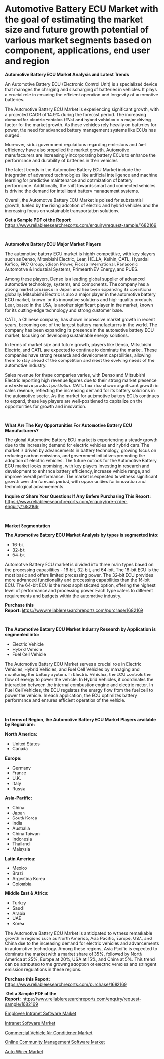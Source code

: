 <p><h1>Automotive Battery ECU Market with the goal of estimating the market size and future growth potential of various market segments based on component, applications, end user and region</h1></p><p><strong>Automotive Battery ECU Market Analysis and Latest Trends</strong></p>
<p><p>An Automotive Battery ECU (Electronic Control Unit) is a specialized device that manages the charging and discharging of batteries in vehicles. It plays a crucial role in ensuring the efficient operation and longevity of automotive batteries.</p><p>The Automotive Battery ECU Market is experiencing significant growth, with a projected CAGR of 14.9% during the forecast period. The increasing demand for electric vehicles (EVs) and hybrid vehicles is a major driving factor for the market growth. As these vehicles rely heavily on batteries for power, the need for advanced battery management systems like ECUs has surged.</p><p>Moreover, strict government regulations regarding emissions and fuel efficiency have also propelled the market growth. Automotive manufacturers are increasingly incorporating battery ECUs to enhance the performance and durability of batteries in their vehicles.</p><p>The latest trends in the Automotive Battery ECU Market include the integration of advanced technologies like artificial intelligence and machine learning for predictive maintenance and optimization of battery performance. Additionally, the shift towards smart and connected vehicles is driving the demand for intelligent battery management systems.</p><p>Overall, the Automotive Battery ECU Market is poised for substantial growth, fueled by the rising adoption of electric and hybrid vehicles and the increasing focus on sustainable transportation solutions.</p></p>
<p><strong>Get a Sample PDF of the Report:&nbsp;</strong> <a href="https://www.reliableresearchreports.com/enquiry/request-sample/1682169">https://www.reliableresearchreports.com/enquiry/request-sample/1682169</a></p>
<p>&nbsp;</p>
<p><strong>Automotive Battery ECU Major Market Players</strong></p>
<p><p>The automotive battery ECU market is highly competitive, with key players such as Denso, Mitsubishi Electric, Lear, HELLA, Keihin, CATL, Hyundai Kefico, PKC Group, Edison Power, Ficosa International, Panasonic Automotive & Industrial Systems, Primearth EV Energy, and PUES. </p><p>Among these players, Denso is a leading global supplier of advanced automotive technology, systems, and components. The company has a strong market presence in Japan and has been expanding its operations globally. Mitsubishi Electric is also a major player in the automotive battery ECU market, known for its innovative solutions and high-quality products. Lear, based in the USA, is another significant player in the market, known for its cutting-edge technology and strong customer base.</p><p>CATL, a Chinese company, has shown impressive market growth in recent years, becoming one of the largest battery manufacturers in the world. The company has been expanding its presence in the automotive battery ECU market, focusing on developing sustainable energy solutions. </p><p>In terms of market size and future growth, players like Denso, Mitsubishi Electric, and CATL are expected to continue to dominate the market. These companies have strong research and development capabilities, allowing them to stay ahead of the competition and meet the evolving needs of the automotive industry.</p><p>Sales revenue for these companies varies, with Denso and Mitsubishi Electric reporting high revenue figures due to their strong market presence and extensive product portfolios. CATL has also shown significant growth in sales revenue, reflecting the increasing demand for its battery solutions in the automotive sector. As the market for automotive battery ECUs continues to expand, these key players are well-positioned to capitalize on the opportunities for growth and innovation.</p></p>
<p>&nbsp;</p>
<p><strong>What Are The Key Opportunities For Automotive Battery ECU Manufacturers?</strong></p>
<p><p>The global Automotive Battery ECU market is experiencing a steady growth due to the increasing demand for electric vehicles and hybrid cars. The market is driven by advancements in battery technology, growing focus on reducing carbon emissions, and government initiatives promoting the adoption of electric vehicles. The future outlook for the Automotive Battery ECU market looks promising, with key players investing in research and development to enhance battery efficiency, increase vehicle range, and improve overall performance. The market is expected to witness significant growth over the forecast period, with opportunities for innovation and technological advancements.</p></p>
<p><strong>Inquire or Share Your Questions If Any Before Purchasing This Report:</strong> <a href="https://www.reliableresearchreports.com/enquiry/pre-order-enquiry/1682169">https://www.reliableresearchreports.com/enquiry/pre-order-enquiry/1682169</a></p>
<p>&nbsp;</p>
<p><strong>Market Segmentation</strong></p>
<p><strong>The Automotive Battery ECU Market Analysis by types is segmented into:</strong></p>
<p><ul><li>16-bit</li><li>32-bit</li><li>64-bit</li></ul></p>
<p><p>Automotive Battery ECU market is divided into three main types based on the processing capabilities - 16-bit, 32-bit, and 64-bit. The 16-bit ECU is the most basic and offers limited processing power. The 32-bit ECU provides more advanced functionality and processing capabilities than the 16-bit ECU. The 64-bit ECU is the most sophisticated option, offering the highest level of performance and processing power. Each type caters to different requirements and budgets within the automotive industry.</p></p>
<p><strong>Purchase this Report:&nbsp;</strong><a href="https://www.reliableresearchreports.com/purchase/1682169">https://www.reliableresearchreports.com/purchase/1682169</a></p>
<p>&nbsp;</p>
<p><strong>The Automotive Battery ECU Market Industry Research by Application is segmented into:</strong></p>
<p><ul><li>Electric Vehicle</li><li>Hybrid Vehicle</li><li>Fuel Cell Vehicle</li></ul></p>
<p><p>The Automotive Battery ECU Market serves a crucial role in Electric Vehicles, Hybrid Vehicles, and Fuel Cell Vehicles by managing and monitoring the battery system. In Electric Vehicles, the ECU controls the flow of energy to power the vehicle. In Hybrid Vehicles, it coordinates the interaction between the internal combustion engine and electric motor. In Fuel Cell Vehicles, the ECU regulates the energy flow from the fuel cell to power the vehicle. In each application, the ECU optimizes battery performance and ensures efficient operation of the vehicle.</p></p>
<p>&nbsp;</p>
<p><strong>In terms of Region, the Automotive Battery ECU Market Players available by Region are:</strong></p>
<p>
    <p> <strong> North America: </strong>
        <ul>
            <li>United States</li>
            <li>Canada</li>
        </ul>
        </p> 
    <p> <strong> Europe: </strong>
        <ul>
            <li>Germany</li>
            <li>France</li>
            <li>U.K.</li>
            <li>Italy</li>
            <li>Russia</li>
        </ul>
        </p> 
    <p> <strong> Asia-Pacific: </strong>
        <ul>
            <li>China</li>
            <li>Japan</li>
            <li>South Korea</li>
            <li>India</li>
            <li>Australia</li>
            <li>China Taiwan</li>
            <li>Indonesia</li>
            <li>Thailand</li>
            <li>Malaysia</li>
        </ul>
        </p> 
    <p> <strong> Latin America: </strong>
        <ul>
            <li>Mexico</li>
            <li>Brazil</li>
            <li>Argentina Korea</li>
            <li>Colombia</li>
        </ul>
        </p> 
    <p> <strong> Middle East & Africa: </strong>
        <ul>
            <li>Turkey</li>
            <li>Saudi</li>
            <li>Arabia</li>
            <li>UAE</li>
            <li>Korea</li>
        </ul>
    </p>
    </p>
<p><p>The Automotive Battery ECU Market is anticipated to witness remarkable growth in regions such as North America, Asia Pacific, Europe, USA, and China due to the increasing demand for electric vehicles and advancements in automotive technology. Among these regions, Asia Pacific is expected to dominate the market with a market share of 35%, followed by North America at 25%, Europe at 20%, USA at 15%, and China at 5%. This trend can be attributed to the growing adoption of electric vehicles and stringent emission regulations in these regions.</p></p>
<p><strong>Purchase this Report: </strong><a href="https://www.reliableresearchreports.com/purchase/1682169">https://www.reliableresearchreports.com/purchase/1682169</a></p>
<p>&nbsp;<strong>Get a Sample PDF of the Report:&nbsp;&nbsp;</strong><a href="https://www.reliableresearchreports.com/enquiry/request-sample/1682169">https://www.reliableresearchreports.com/enquiry/request-sample/1682169</a></p>
<p><strong></strong></p>
<p><p><a href="https://medium.com/@anibalstamm1912/decoding-employee-intranet-software-market-metrics-market-share-trends-and-growth-patterns-47f28ca8fc15">Employee Intranet Software Market</a></p><p><a href="https://medium.com/@anibalstamm1912/intranet-software-market-report-reveals-the-latest-trends-and-growth-opportunities-of-this-market-0cf9896e8b30">Intranet Software Market</a></p><p><a href="https://github.com/jsmusil/Market-Research-Report-List-2/blob/main/commercial-vehicle-air-conditioner-market.md">Commercial Vehicle Air Conditioner Market</a></p><p><a href="https://medium.com/@frankpeters35/online-community-management-software-market-trends-forecast-and-competitive-analysis-to-2031-fab748e7db7c">Online Community Management Software Market</a></p><p><a href="https://github.com/bmorecock/Market-Research-Report-List-2/blob/main/auto-wiper-market.md">Auto Wiper Market</a></p></p>
